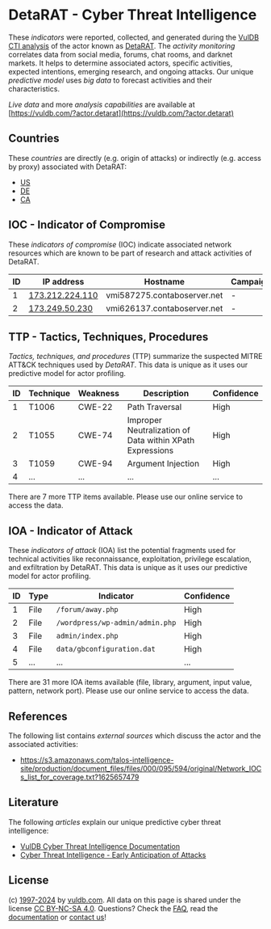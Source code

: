 # DetaRAT - Cyber Threat Intelligence

These _indicators_ were reported, collected, and generated during the [VulDB CTI analysis](https://vuldb.com/?kb.cti) of the actor known as [DetaRAT](https://vuldb.com/?actor.detarat). The _activity monitoring_ correlates data from social media, forums, chat rooms, and darknet markets. It helps to determine associated actors, specific activities, expected intentions, emerging research, and ongoing attacks. Our unique _predictive model_ uses _big data_ to forecast activities and their characteristics.

_Live data_ and more _analysis capabilities_ are available at [https://vuldb.com/?actor.detarat](https://vuldb.com/?actor.detarat)

## Countries

These _countries_ are directly (e.g. origin of attacks) or indirectly (e.g. access by proxy) associated with DetaRAT:

* [US](https://vuldb.com/?country.us)
* [DE](https://vuldb.com/?country.de)
* [CA](https://vuldb.com/?country.ca)

## IOC - Indicator of Compromise

These _indicators of compromise_ (IOC) indicate associated network resources which are known to be part of research and attack activities of DetaRAT.

ID | IP address | Hostname | Campaign | Confidence
-- | ---------- | -------- | -------- | ----------
1 | [173.212.224.110](https://vuldb.com/?ip.173.212.224.110) | vmi587275.contaboserver.net | - | High
2 | [173.249.50.230](https://vuldb.com/?ip.173.249.50.230) | vmi626137.contaboserver.net | - | High

## TTP - Tactics, Techniques, Procedures

_Tactics, techniques, and procedures_ (TTP) summarize the suspected MITRE ATT&CK techniques used by _DetaRAT_. This data is unique as it uses our predictive model for actor profiling.

ID | Technique | Weakness | Description | Confidence
-- | --------- | -------- | ----------- | ----------
1 | T1006 | CWE-22 | Path Traversal | High
2 | T1055 | CWE-74 | Improper Neutralization of Data within XPath Expressions | High
3 | T1059 | CWE-94 | Argument Injection | High
4 | ... | ... | ... | ...

There are 7 more TTP items available. Please use our online service to access the data.

## IOA - Indicator of Attack

These _indicators of attack_ (IOA) list the potential fragments used for technical activities like reconnaissance, exploitation, privilege escalation, and exfiltration by DetaRAT. This data is unique as it uses our predictive model for actor profiling.

ID | Type | Indicator | Confidence
-- | ---- | --------- | ----------
1 | File | `/forum/away.php` | High
2 | File | `/wordpress/wp-admin/admin.php` | High
3 | File | `admin/index.php` | High
4 | File | `data/gbconfiguration.dat` | High
5 | ... | ... | ...

There are 31 more IOA items available (file, library, argument, input value, pattern, network port). Please use our online service to access the data.

## References

The following list contains _external sources_ which discuss the actor and the associated activities:

* https://s3.amazonaws.com/talos-intelligence-site/production/document_files/files/000/095/594/original/Network_IOCs_list_for_coverage.txt?1625657479

## Literature

The following _articles_ explain our unique predictive cyber threat intelligence:

* [VulDB Cyber Threat Intelligence Documentation](https://vuldb.com/?kb.cti)
* [Cyber Threat Intelligence - Early Anticipation of Attacks](https://www.scip.ch/en/?labs.20201022)

## License

(c) [1997-2024](https://vuldb.com/?kb.changelog) by [vuldb.com](https://vuldb.com/?kb.about). All data on this page is shared under the license [CC BY-NC-SA 4.0](https://creativecommons.org/licenses/by-nc-sa/4.0/). Questions? Check the [FAQ](https://vuldb.com/?kb.faq), read the [documentation](https://vuldb.com/?kb) or [contact us](https://vuldb.com/?contact)!
